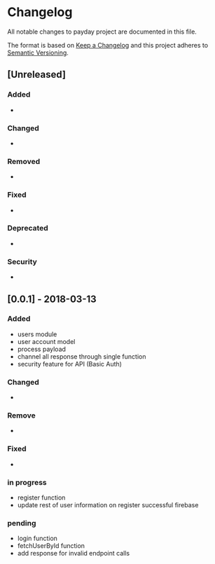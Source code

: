 # Changelog
All notable changes to payday project are documented in this file.

The format is based on [Keep a Changelog](http://keepachangelog.com/en/1.0.0/)
and this project adheres to [Semantic Versioning](http://semver.org/spec/v2.0.0.html).

## [Unreleased]
### Added
- 

### Changed
- 

### Removed
- 

### Fixed 
- 

### Deprecated
- 

### Security
- 
## [0.0.1] - 2018-03-13
### Added
- users module
- user account model
- process payload
- channel all response through single function
- security feature for API (Basic Auth)
### Changed 
-
### Remove
- 
### Fixed
- 
### in progress
- register function
 - update rest of user information on register successful firebase
### pending
- login function
- fetchUserById function
- add response for invalid endpoint calls
